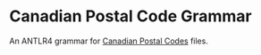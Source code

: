 # Canadian Postal Code Grammar

An ANTLR4 grammar for [Canadian Postal Codes](https://en.wikipedia.org/wiki/Postal_codes_in_Canada) files.
